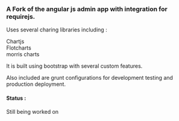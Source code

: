 <h3>A Fork of the angular js admin app with integration for requirejs.</h3>

Uses several charing libraries including : 

Chartjs<br/>
Flotcharts<br/>
morris charts<br/>

It is built using bootstrap with several custom features.

Also included are grunt configurations for development testing and production deployment.

<h4>Status : </h4>

Still being worked on
